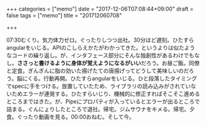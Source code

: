 +++
categories = ["memo"]
date = "2017-12-06T07:08:44+09:00"
draft = false
tags = ["memo"]
title = "201712060708"

+++

07:30むくり。気力体力ゼロ。ぐったりしつつ出社。30分ほど遅刻。ひたすらangularをいじる。APIのこしらえかたがわかってきた。というよりは似たようなコードの繰り返し。が、インタフェース部分にそんな独創性があるわけでもなし。**ささっと書けるように身体が覚えようになるがいい**だろう。お昼ご飯。同僚と定食。ぎんぎんに脂の効いた揚げたての唐揚げってどうして美味しいのだろう。脳にくる。行動再開。ひたすらangularをいじる。ひと段落したタイミングでspecに手をつける。放置していたため、ライブラリの読み込みがされていないためエラーが連発する。ひたすらいじり、機械的に修正すればそこそこ進めるところまではきた。が、Pipeにプロパティが入っているとエラーが出るところで詰まる。ぐんにょりしたところで退社。帰宅。ジムサウナをキメる。帰宅。夕食。ぐったり動画を見る。00:00おねむ。そして今。
